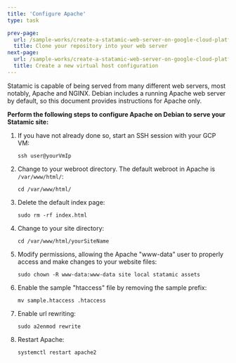 ```yaml
---
title: 'Configure Apache'
type: task

prev-page: 
  url: /sample-works/create-a-statamic-web-server-on-google-cloud-platform/clone-your-repository-into-your-web-server
  title: Clone your repository into your web server
next-page: 
  url: /sample-works/create-a-statamic-web-server-on-google-cloud-platform/create-a-new-virtual-host-configuration
  title: Create a new virtual host configuration
---
```


Statamic is capable of being served from many different web servers, most notably, Apache and NGINX. Debian includes a running Apache web server by default, so this document provides instructions for Apache only.

**Perform the following steps to configure Apache on Debian to serve your Statamic site:**

1. If you have not already done so, start an SSH session with your GCP VM:

    ```
    ssh user@yourVmIp
    ```

2. Change to your webroot directory. The default webroot in Apache is `/var/www/html/`:

    ```
    cd /var/www/html/
    ```

3. Delete the default index page:

    ```
    sudo rm -rf index.html
    ```

4. Change to your site directory:

    ```
    cd /var/www/html/yourSiteName
    ```

5. Modify permissions, allowing the Apache "www-data" user to properly access and make changes to your website files:

    ```
    sudo chown -R www-data:www-data site local statamic assets
    ```

6. Enable the sample "htaccess" file by removing the sample prefix:

    ```
    mv sample.htaccess .htaccess
    ```

7. Enable url rewriting:

    ```
    sudo a2enmod rewrite
    ```

8. Restart Apache:

    ```
    systemctl restart apache2
    ```

  <!--  or is it: sudo apache2ctl restart ?-->
